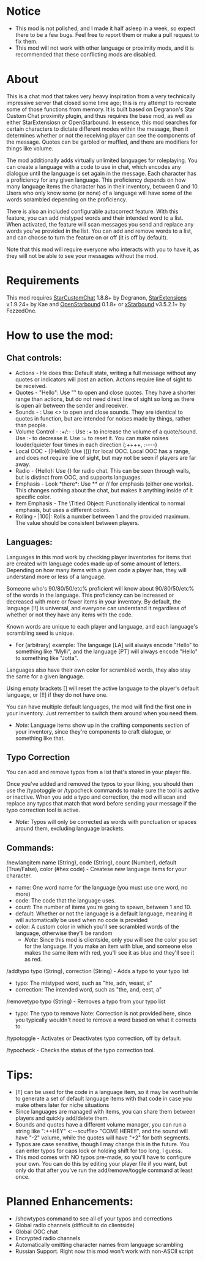 # Notice
- This mod is not polished, and I made it half asleep in a week, so expect there to be a few bugs. Feel free to report them or make a pull request to fix them.
- This mod will not work with other language or proximity mods, and it is recommended that these conflicting mods are disabled.

# About
This is a chat mod that takes very heavy inspiration from a very technically impressive server that closed some time ago; this is my attempt to recreate some of those functions from memory. It is built based on Degranon's Star Custom Chat proximity plugin, and thus requires the base mod, as well as either StarExtensiosn or OpenStarbound.
In essence, this mod searches for certain characters to dictate different modes within the message, then it determines whether or not the receiving player can see the components of the message. Quotes can be garbled or muffled, and there are modifiers for things like volume.

The mod additionally adds virtually unlimited languages for roleplaying. You can create a language with a code to use in chat, which encodes any dialogue until the language is set again in the message.
Each character has a proficiency for any given language. This proficiency depends on how many language items the character has in their inventory, between 0 and 10.
Users who only know some (or none) of a language will have some of the words scrambled depending on the proficiency.

There is also an included configurable autocorrect feature. With this feature, you can add mistyped words and their intended word to a list.
When activated, the feature will scan messages you send and replace any words you've provided in the list.
You can add and remove words to a list, and can choose to turn the feature on or off (it is off by default).

Note that this mod will require everyone who interacts with you to have it, as they will not be able to see your messages without the mod.

# Requirements
This mod requires [StarCustomChat](https://github.com/KrashV/StarCustomChat) 1.8.8+ by Degranon, [StarExtensions](https://github.com/StarExtensions/StarExtensions) v.1.9.24+ by Kae and [OpenStarbound](https://github.com/OpenStarbound/OpenStarbound) 0.1.8+ or [xStarbound](https://github.com/xStarbound/xStarbound) v3.5.2.1+ by FezzedOne.

# How to use the mod:

## Chat controls:
- Actions - He does this: Default state, writing a full message without any quotes or indicators will post an action. Actions require line of sight to be received.
- Quotes - "Hello": Use "" to open and close quotes. They have a shorter range than actions, but do not need direct line of sight so long as there is open air between the sender and receiver.
- Sounds - <bang>: Use <> to open and close sounds. They are identical to quotes in function, but are intended for noises made by things, rather than people.
- Volume Control - :+/:- : Use :+ to increase the volume of a quote/sound. Use :- to decrease it. Use := to reset it. You can make noises louder/quieter four times in each direction (:++++, :----)
- Local OOC - ((Hello)): Use (()) for local OOC. Local OOC has a range, and does not require line of sight, but may not be seen if players are far away.
- Radio - {Hello}: Use {} for radio chat. This can be seen through walls, but is distinct from OOC, and supports languages.
- Emphasis - Look \*there\*: Use ** or // for emphasis (either one works). This changes nothing about the chat, but makes it anything inside of it specific color.
- Item Emphasis - The \Titled Object\: Functionally identical to normal emphasis, but uses a different colors.
- Rolling - |100|: Rolls a number between 1 and the provided maximum. The value should be consistent between players.

## Languages:
Languages in this mod work by checking player inventories for items that are created with language codes made up of some amount of letters. Depending on how many items with a given code a player has, they will understand more or less of a language.

Someone who's 90/80/50/etc% proficient will know about 90/80/50/etc% of the words in the language. This proficiency can be increased or decreased with more or fewer items in your inventory. By default, the language [!!] is universal, and everyone can understand it regardless of whether or not they have any items with the code.

Known words are unique to each player and language, and each language's scrambling seed is unique.
- For (arbitrary) example: The language [LA] will always encode "Hello" to something like "Mylli", and the language [PT] will always encode "Hello" to something like "Jotta".

Languages also have their own color for scrambled words, they also stay the same for a given language.

Using empty brackets [] will reset the active language to the player's default language, or [!!] if they do not have one.

You can have multiple default languages, the mod will find the first one in your inventory. Just remember to switch them around when you need them.
- *Note:* Language items show up in the crafting components section of your inventory, since they're components to craft dialogue, or something like that.

## Typo Correction 
You can add and remove typos from a list that's stored in your player file.

Once you've added and removed the typos to your liking, you should then use the /typotoggle or /typocheck commands to make sure the tool is active or inactive. When you add a typo and correction, the mod will scan and replace any typos that match that word before sending your message if the typo correction tool is active.
- *Note:* Typos will only be corrected as words with punctuation or spaces around them, excluding language brackets.

## Commands:
/newlangitem name (String), code (String), count (Number), default (True/False), color (#hex code) - Createse new language items for your character.
- name: One word name for the language (you must use one word, no more)
- code: The code that the language uses.
- count: The number of items you're going to spawn, between 1 and 10. 
- default: Whether or not the language is a default language, meaning it will automatically be used when no code is provided
- color: A custom color in which you'll see scrambled words of the language, otherwise they'll be random 
    - *Note:* Since this mod is clientside, only you will see the color you set for the language. If you make an item with blue, and someone else makes the same item with red, you'll see it as blue and they'll see it as red.

/addtypo typo (String), correction (String) - Adds a typo to your typo list
- typo: The mistyped word, such as "hte, adn, weast, s"
- correction: The intended word, such as "the, and, eest, a"

/removetypo typo (String) - Removes a typo from your typo list
- typo: The typo to remove
Note: Correction is not provided here, since you typically wouldn't need to remove a word based on what it corrects to.

/typotoggle - Activates or Deactivates typo correction, off by default.

/typocheck - Checks the status of the typo correction tool.

# Tips:
- [!!] can be used for the code in a language item, so it may be worthwhile to generate a set of default language items with that code in case you make others later for niche situations
- Since languages are managed with items, you can share them between players and quickly add/delete them.
- Sounds and quotes have a different volume manager, you can run a string like ":++HEY" <:--scuffle> "COME HERE!!", and the sound will have "-2" volume, while the quotes will have "+2" for both segments.
- Typos are case sensitive, though I may change this in the future. You can enter typos for caps lock or holding shift for too long, I guess.
- This mod comes with NO typos pre-made, so you'll have to configure your own. You can do this by editing your player file if you want, but only do that after you've run the add/remove/toggle command at least once.

# Planned Enhancements:
- /showtypos command to see all of your typos and corrections
- Global radio channels (difficult to do clientside)
- Global OOC chat
- Encrypted radio channels
- Automatically omitting character names from language scrambling
- Russian Support. Right now this mod won't work with non-ASCII script
